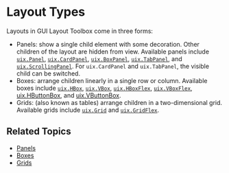 # Layout Types

Layouts in GUI Layout Toolbox come in three forms:

- Panels: show a single child element with some decoration. Other children of the layout are hidden from view. Available panels include [`uix.Panel`](uixPanel.md), [`uix.CardPanel`](uixCardPanel.md), [`uix.BoxPanel`](uixBoxPanel.html), [`uix.TabPanel`](uixTabPanel.md), and [`uix.ScrollingPanel`](uixScrollingPanel.md). For `uix.CardPanel` and `uix.TabPanel`, the visible child can be switched.
- Boxes: arrange children linearly in a single row or column. Available boxes include [`uix.HBox`](uixHBox.md), [`uix.VBox`](uixVBox.md), [`uix.HBoxFlex`](uixHBox.md), [`uix.VBoxFlex`](uixVBox.md), [uix.HButtonBox](uixHButtonBox.md), and [uix.VButtonBox](uixVButtonBox.md).
- Grids: (also known as tables) arrange children in a two\-dimensional grid. Available grids include [`uix.Grid`](uixGrid.md) and [`uix.GridFlex`](uixGrid.md).

## Related Topics

* [Panels](Panels.md)
* [Boxes](Boxes.md)
* [Grids](Grids.md)